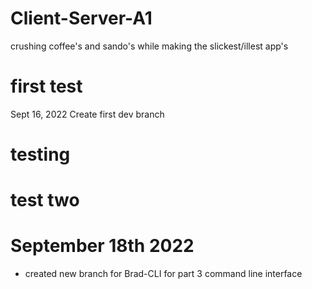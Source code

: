 # Client-Server-A1
crushing coffee's and sando's while making the slickest/illest app's
# first test
Sept 16, 2022 Create first dev branch

# testing
# test two

# September 18th 2022
- created new branch for Brad-CLI for part 3 command line interface